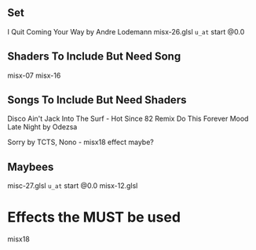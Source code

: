 

## Set
I Quit
Coming Your Way by Andre Lodemann
misx-26.glsl `u_at` start @0.0


## Shaders To Include But Need Song
misx-07
misx-16


## Songs To Include But Need Shaders
Disco Ain't Jack
Into The Surf - Hot Since 82 Remix
Do This Forever
Mood
Late Night by Odezsa

Sorry by TCTS, Nono - misx18 effect maybe?

## Maybees
misc-27.glsl `u_at` start @0.0
misx-12.glsl


# Effects the MUST be used
misx18
